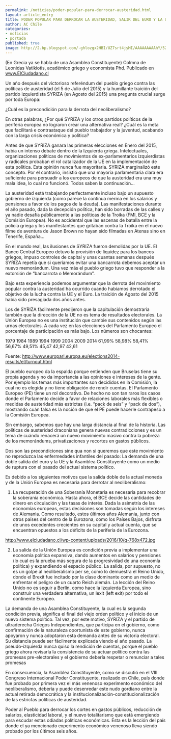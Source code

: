 ```yaml
---
permalink: /noticias/poder-popular-para-derrocar-austeridad.html
layout: article_entry
title: PODER POPULAR PARA DERROCAR LA AUSTERIDAD, SALIR DEL EURO Y LA UNIÓN EUROPEA.
author: AC Chile
categories: 
- noticias
- portada
published: true
image: http://2.bp.blogspot.com/-ghlozgx2HBI/UZ7srt4jyMI/AAAAAAAAAhY/52DDV2Qu-ME/w1200-h630-p-nu/a.c.-gr.jpg
---
```


(En Grecia ya se habla de una Asamblea Constituyente)
Colmna de Leonidas Vatikiotis, académico griego y economista Phd. Publicado en www.ElCiudadano.cl

Un año después del victorioso referéndum del pueblo griego contra las políticas de austeridad (el 5 de Julio del 2015) y la humillante traición del partido izquierdista SYRIZA (en Agosto del 2015) una pregunta crucial surge por toda Europa:

¿Cuál es la precondición para la derrota del neoliberalismo?

En otras palabras, ¿Por qué SYRIZA y los otros partidos políticos de la periferia europea no lograron crear una alternativa real? ¿Cuál es la meta que facilitará e contraataque del pueblo trabajador y la juventud, acabando con la larga crisis económica y política?

Antes de que SYRIZA ganara las primeras elecciones en Enero del 2015, había un intenso debate dentro de la Izquierda griega. Intelectuales, organizaciones políticas de movimientos de ex-parlamentarios izquierdistas y radicales probaban el rol catalizador de la UE en la implementación de esta política. Esta opinión nunca fue mayoritaria. SYRIZA marginalizó este concepto. Por el contrario, insistió que una mayoría parlamentaria clara era suficiente para persuadir a los europeos de que la austeridad era una muy mala idea, lo cual no funcionó. Todos saben la continuación…

La austeridad está trabajando perfectamente incluso bajo un supuesto gobierno de izquierda (como parece la continua merma en los salarios y pensiones a favor de los pagos de la deuda). Las manifestaciones durante el año pasado, dada la decepción política, han sido borradas de las calles y ya nadie desafía públicamente a las políticas de la Troika (FMI, BCE y la Comisión Europea). No es accidental que las escenas de batalla entre la policía griega y los manifestantes que gritaban contra la Troika en el nuevo filme de aventura de Jason Brown no hayan sido filmadas en Atenas sino en Tenerife, España…

En el mundo real, las ilusiones de SYRIZA fueron demolidas por la UE. El Banco Central Europeo detuvo la provisión de liquidez para los bancos griegos, impuso controles de capital y unas cuantas semanas después SYRIZA repetía que si queríamos evitar una bancarrota debemos aceptar un nuevo memorándum. Una vez más el pueblo griego tuvo que responder a la extorsión de “bancarrota o Memorándum”.

Bajo esta experiencia podemos argumentar que la derrota del movimiento popular contra la austeridad ha ocurrido cuando habíamos derrotado el objetivo de la lucha contra la UE y el Euro. La traición de Agosto del 2015 había sido presagiada dos años antes.

Los de SYRIZA fácilmente predijeron que la capitulación demostraría también que la dirección de la UE no es tema de resultados electorales. La Unión Europea no es una institución que cambie sus contenidos según las urnas electorales. A cada vez en las elecciones del Parlamento Europeo el porcentaje de participación es más bajo. Los números son chocantes:


 1979	   1984	   1989	  1994	   1999	   2004	  2009 	  2014
61,99%	58,98%	58,41%	56,67%	49,51%	45,47 	42,97 	42,61

Fuente: http://www.europarl.europa.eu/elections2014-results/el/turnout.html


El pueblo europeo da la espalda porque entienden que Bruselas tiene su propia agenda y no da importancia a las opiniones e intereses de la gente. Por ejemplo los temas más importantes son decididos en la Comisión, la cual no es elegida y no tiene obligación de rendir cuentas. El Parlamento Europeo (PE) tiene un rol decorativo. De hecho no son tan raros los casos donde el Parlamento decide a favor de relaciones laborales más flexibles o medidas de austeridad más estrictas (i.e. “pack de seis” y “pack de dos”), mostrando cuán falsa es la noción de que el PE puede hacerle contrapeso a la Comisión Europea.

Sin embargo, sabemos que hay una larga distancia al final de la historia. Las políticas de austeridad draconiana genera nuevas contradicciones y es un tema de cuándo renacerá un nuevo movimiento masivo contra la pobreza de los memorándums, privatizaciones y recortes en gastos públicos.

Dos son las precondiciones sine qua non si queremos que este movimiento no reproduzca las enfermedades infantiles del pasado: La demanda de una doble salida del euro y la UE y la Asamblea Constituyente como un medio de ruptura con el pasado del actual sistema político.

Es debido a los siguientes motivos que la salida doble de la actual moneda y de la Unión Europea es necesaria para derrotar al neoliberalismo:


1.	La recuperación de una Soberanía Monetaria es necesaria para recobrar la soberanía económica. Hasta ahora, el BCE decide las cantidades de dinero en circulación y las tasas de interés. Dada la asimetría de las economías europeas, estas decisiones son tomadas según los intereses de Alemania. Como resultado, estos últimos años Alemania, junto con otros países del centro de la Eurozona, como los Países Bajos, disfruta de unos excedentes crecientes en su capital y actual cuenta, que se encuentran opuestos a los déficits de la periferia de la Eurozona.

http://www.elciudadano.cl/wp-content/uploads/2016/10/q-768x472.jpg

2.	La salida de la Unión Europea es condición previa a implementar una economía política expansiva, dando aumentos en salarios y pensiones (lo cual es la prueba más segura de la progresividad de una economía política) y expandiendo el espacio público. La salida, por supuesto, no es un golpe al neoliberalismo per se, como lo demuestra el Reino Unido, donde el Brexit fue incitado por la clase dominante como un medio de enfrentar el peligro de un cuarto Reich alemán. La lección del Reino Unido no es seguir a Berlín, como hace la Izquierda Europea, sino construir una verdadera alternativa, un lexit (left exit) por todo el continente Europeo.


La demanda de una Asamblea Constituyente, la cual es la segunda condición previa, significa el final del viejo orden político y el inicio de un nuevo sistema político. Tal vez, por este motivo, SYRIZA y el partido de ultraderecha Griegos Independientes, que participa en el gobierno, como confirmación de la naturaleza oportunista de este gobierno, nunca apoyaron y nunca adoptaron esta demanda antes de su victoria electoral. Su distancia puede ser fácilmente explicada viendo el año pasado. La pseudo-izquierda nunca quiso la rendición de cuentas, porque el pueblo griego ahora revisaría la consistencia de su actuar político contra las promesas pre-electorales y el gobierno debería respetar o renunciar a tales promesas

En consecuencia, la Asamblea Constituyente, como se discutió en el VIII Congreso Internacional Poder Constituyente, realizado en Chile, país donde fue probado por primera vez el más venenoso experimento económico del neoliberalismo, debería y puede desenredar este nudo gordiano entre la actual retirada democrática y la institucionalización-constitucionalización de las estrictas políticas de austeridad.

Poder al Pueblo para derrocar los cortes en gastos públicos, reducción de salarios, elasticidad laboral, y el nuevo totalitarismo que está emergiendo para escudar estas odiadas políticas económicas. Ésta es la lección del país donde el ya mencionado experimento económico venenoso lleva siendo probado por los últimos seis años.

